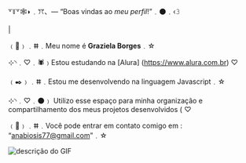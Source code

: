 ꒷꒦꒷🕸️◗﹒ꔫ、— “Boas vindas ao *meu perfil*!”﹒🌑﹒‹𝟹

|

﹙🎱﹚﹒ⵌ﹒Meu nome é **Graziela Borges**﹒☆

⊹◝﹒♡︎﹒🕷️﹚Estou estudando na [Alura] (https://www.alura.com.br) ♡

﹙✒️﹚﹒ⵌ﹒Estou me desenvolvendo na linguagem Javascript﹒☆

⊹◝﹒♡︎﹒🌑﹚ Utilizo esse espaço para minha organização e compartilhamento dos meus projetos desenvolvidos ( ♡

﹙🥢﹚﹒ⵌ﹒Você pode entrar em contato comigo em : “anabiosis77@gmail.com”﹒☆

![descrição do GIF](https://media.tenor.com/o9c6lRvOpMkAAAAM/dazai-dazai-osamu.gif) 
